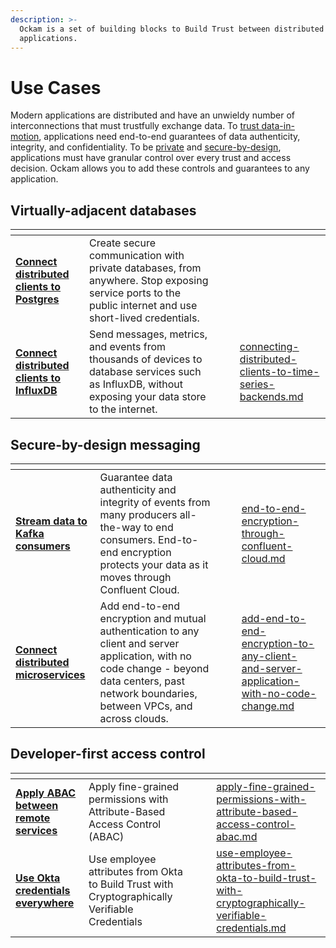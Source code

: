 ```yaml
---
description: >-
  Ockam is a set of building blocks to Build Trust between distributed
  applications.
---
```


# Use Cases

Modern applications are distributed and have an unwieldy number of interconnections that must trustfully exchange data. To [trust data-in-motion](./#trust-for-data-in-motion), applications need end-to-end guarantees of data authenticity, integrity, and confidentiality. To be [private](./#private-and-secure-by-design) and [secure-by-design](./#private-and-secure-by-design), applications must have granular control over every trust and access decision. Ockam allows you to add these controls and guarantees to any application.

## Virtually-adjacent databases

<table data-card-size="large" data-view="cards"><thead><tr><th></th><th></th><th data-hidden></th><th data-hidden></th><th data-hidden data-card-target data-type="content-ref"></th></tr></thead><tbody><tr><td><strong></strong><a href="secure-database-access.md"><strong>Connect distributed clients to Postgres</strong></a><strong></strong></td><td>Create secure communication with private databases, from anywhere. Stop exposing service ports to the public internet and use short-lived credentials.</td><td></td><td></td><td></td></tr><tr><td><strong></strong><a href="connecting-distributed-clients-to-time-series-backends.md"><strong>Connect distributed clients to InfluxDB</strong></a><strong></strong></td><td>Send messages, metrics, and events from thousands of devices to database services such as InfluxDB, without exposing your data store to the internet.</td><td></td><td></td><td><a href="connecting-distributed-clients-to-time-series-backends.md">connecting-distributed-clients-to-time-series-backends.md</a></td></tr></tbody></table>

## Secure-by-design messaging

<table data-card-size="large" data-view="cards"><thead><tr><th></th><th></th><th data-hidden></th><th data-hidden></th><th data-hidden data-card-target data-type="content-ref"></th></tr></thead><tbody><tr><td><strong></strong><a href="end-to-end-encryption-through-confluent-cloud.md"><strong>Stream data to Kafka consumers</strong></a><strong></strong></td><td>Guarantee data authenticity and integrity of events from many producers all-the-way to end consumers. End-to-end encryption protects your data as it moves through Confluent Cloud.</td><td></td><td></td><td><a href="end-to-end-encryption-through-confluent-cloud.md">end-to-end-encryption-through-confluent-cloud.md</a></td></tr><tr><td><strong></strong><a href="end-to-end-encryption-through-confluent-cloud.md"><strong>Connect distributed microservices</strong></a><strong></strong></td><td>Add end-to-end encryption and mutual authentication to any client and server application, with no code change - beyond data centers, past network boundaries, between VPCs, and across clouds. </td><td></td><td></td><td><a href="add-end-to-end-encryption-to-any-client-and-server-application-with-no-code-change.md">add-end-to-end-encryption-to-any-client-and-server-application-with-no-code-change.md</a></td></tr></tbody></table>

## Developer-first access control

<table data-card-size="large" data-view="cards"><thead><tr><th></th><th></th><th data-hidden></th><th data-hidden></th><th data-hidden data-card-target data-type="content-ref"></th></tr></thead><tbody><tr><td><strong></strong><a href="apply-fine-grained-permissions-with-attribute-based-access-control-abac.md"><strong>Apply ABAC between remote services</strong></a><strong></strong></td><td>Apply fine-grained permissions with Attribute-Based Access Control (ABAC)</td><td></td><td></td><td><a href="apply-fine-grained-permissions-with-attribute-based-access-control-abac.md">apply-fine-grained-permissions-with-attribute-based-access-control-abac.md</a></td></tr><tr><td><strong></strong><a href="use-employee-attributes-from-okta-to-build-trust-with-cryptographically-verifiable-credentials.md"><strong>Use Okta credentials everywhere</strong></a><strong></strong></td><td>Use employee attributes from Okta to Build Trust with Cryptographically Verifiable Credentials</td><td></td><td></td><td><a href="use-employee-attributes-from-okta-to-build-trust-with-cryptographically-verifiable-credentials.md">use-employee-attributes-from-okta-to-build-trust-with-cryptographically-verifiable-credentials.md</a></td></tr></tbody></table>
